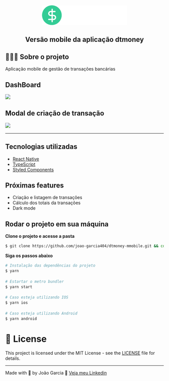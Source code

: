 <h3 align="center">
  <img src="./src/assets/Logo@2x.png" alt="dtmoney" />
</h3>

<h2 align="center">
  Versão mobile da aplicação dtmoney
</h2>

## 💇🏻‍♂️ Sobre o projeto

Aplicação mobile de gestão de transações bancárias

**DashBoard**
---
<img src="https://i.imgur.com/HTt2EMP.png" />

**Modal de criação de transação**
---
<img src="https://i.imgur.com/rfUMiBF.png" />

---

## Tecnologias utilizadas

- [React Native](https://reactnative.dev/)
- [TypeScript](https://www.typescriptlang.org/)
- [Styled Components](https://styled-components.com/)

## Próximas features

- Criação e listagem de transações
- Cálculo dos totais da transações
- Dark mode

## Rodar o projeto em sua máquina

**Clone o projeto e acesse a pasta**

```bash
$ git clone https://github.com/joao-garcia404/dtmoney-mmobile.git && cd dtmoney-mobile
```

**Siga os passos abaixo**

```bash
# Instalação das dependências do projeto
$ yarn

# Estartar o metro bundler
$ yarn start

# Caso esteja utilizando IOS
$ yarn ios

# Caso esteja utilizando Android
$ yarn android

```

# 📝 License

This project is licensed under the MIT License - see the [LICENSE](LICENSE) file for details.

---

Made with 💜 by João Garcia 👋 [Veja meu Linkedin](https://www.linkedin.com/in/joão-vitor-garcia-89bba81b1/)
